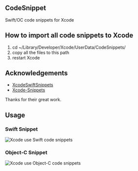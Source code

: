 ## CodeSnippet
Swift/OC code snippets for Xcode

## How to import all code snippets to Xcode
1. cd ~/Library/Developer/Xcode/UserData/CodeSnippets/
2. copy all the files to this path
3. restart Xcode

## Acknowledgements
 * [XcodeSwiftSnippets]
 * [Xcode-Snippets]

Thanks for their great work.


## Usage

### Swift Snippet

![Xcode use Swift code snippets](https://github.com/boy736809040/CodeSnippet/blob/master/gif/Swift.gif)

### Object-C Snippet

![Xcode use Object-C code snippets](https://github.com/boy736809040/CodeSnippet/blob/master/gif/OC.gif)

[XcodeSwiftSnippets]:https://github.com/burczyk/XcodeSwiftSnippets
[Xcode-Snippets]:https://github.com/Xcode-Snippets
